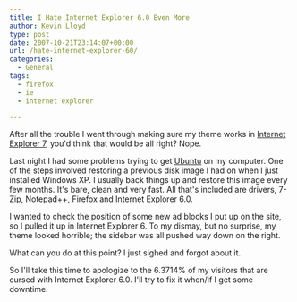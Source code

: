 ```yaml
---
title: I Hate Internet Explorer 6.0 Even More
author: Kevin Lloyd
type: post
date: 2007-10-21T23:14:07+00:00
url: /hate-internet-explorer-60/
categories:
  - General
tags:
  - firefox
  - ie
  - internet explorer

---
```

After all the trouble I went through making sure my theme works in [Internet Explorer 7][1], you'd think that would be all right? Nope.

Last night I had some problems trying to get [Ubuntu][2] on my computer. One of the steps involved restoring a previous disk image I had on when I just installed Windows XP. I usually back things up and restore this image every few months. It's bare, clean and very fast. All that's included are drivers, 7-Zip, Notepad++, Firefox and Internet Explorer 6.0.

I wanted to check the position of some new ad blocks I put up on the site, so I pulled it up in Internet Explorer 6. To my dismay, but no surprise, my theme looked horrible; the sidebar was all pushed way down on the right.

What can you do at this point? I just sighed and forgot about it.

So I'll take this time to apologize to the 6.3714% of my visitors that are cursed with Internet Explorer 6.0. I'll try to fix it when/if I get some downtime.

 [1]: https://webdevelopment2.com/page/2/
 [2]: http://www.lifeofbaz.com/technology/installing-ubuntu-linux-shot-foot/